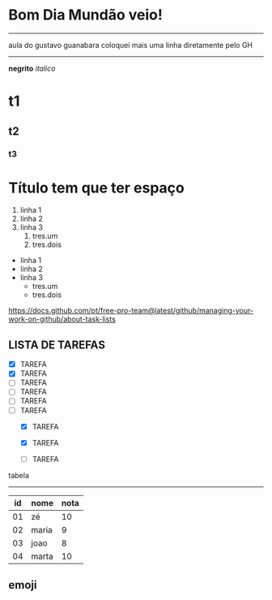# Bom Dia Mundão veio!
---

aula do gustavo guanabara
coloquei mais uma linha diretamente pelo GH
***

**negrito** 
*italico*
# t1
## t2
### t3

# Título tem que ter espaço

1. linha 1
1. linha 2
1. linha 3
   1. tres.um
   1. tres.dois


* linha 1
* linha 2
* linha 3
   * tres.um
   * tres.dois


https://docs.github.com/pt/free-pro-team@latest/github/managing-your-work-on-github/about-task-lists

**LISTA DE TAREFAS**
---
- [X] TAREFA
- [X] TAREFA
- [ ] TAREFA
- [ ] TAREFA
- [ ] TAREFA
- [ ] TAREFA
   - [X] TAREFA
   - [X] TAREFA
   - [ ] TAREFA


tabela
***
id|nome|nota
---|---|---
01|zé|10
02|maria|9
03|joao|8
04|marta|10

emoji
---

